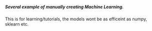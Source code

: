 ##### Several example of manually creating Machine Learning.

This is for learning/tutorials, the models wont be as efficeint as numpy, sklearn etc.
